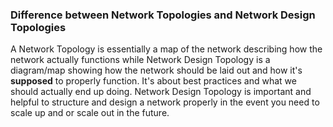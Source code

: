 
### Difference between Network Topologies and Network Design Topologies

A Network Topology is essentially a map of the network describing how the network actually functions while Network Design Topology is a diagram/map showing how the network should be laid out and how it's **supposed** to properly function. It's about best practices and what we should actually end up doing. Network Design Topology is important and helpful to structure and design a network properly in the event you need to scale up and or scale out in the future.